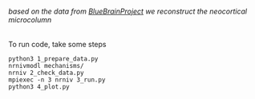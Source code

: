###### based on the data from [BlueBrainProject](https://bbp.epfl.ch/nmc-portal) we reconstruct the neocortical microcolumn
To run code, take some steps
```
python3 1_prepare_data.py
nrnivmodl mechanisms/
nrniv 2_check_data.py
mpiexec -n 3 nrniv 3_run.py
python3 4_plot.py
```
